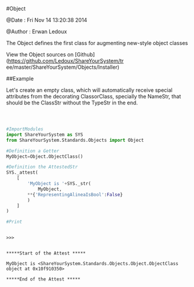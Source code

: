 
#Object


@Date : Fri Nov 14 13:20:38 2014

@Author : Erwan Ledoux



The Object defines the first class for augmenting new-style object classes





<!--
FrozenIsBool False
-->

View the Object sources on [Github](https://github.com/Ledoux/ShareYourSystem/tr
ee/master/ShareYourSystem/Objects/Installer)




<!---
FrozenIsBool True
-->

##Example

Let's create an empty class, which will automatically receive
special attributes from the decorating ClassorClass,
specially the NameStr, that should be the ClassStr
without the TypeStr in the end.

```python



#ImportModules
import ShareYourSystem as SYS
from ShareYourSystem.Standards.Objects import Object

#Definition a Getter
MyObject=Object.ObjectClass()

#Definition the AttestedStr
SYS._attest(
    [
        'MyObject is '+SYS._str(
            MyObject,
        **{'RepresentingAlineaIsBool':False}
        )
    ]
)

#Print



```


```console
>>>


*****Start of the Attest *****

MyObject is <ShareYourSystem.Standards.Objects.Object.ObjectClass object at 0x10f910350>

*****End of the Attest *****



```


